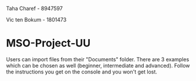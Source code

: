 Taha Charef - 8947597

Vic ten Bokum - 1801473

# MSO-Project-UU

Users can import files from their "Documents" folder. There are 3 examples
which can be chosen as well (beginner, intermediate and advanced). Follow the
instructions you get on the console and you won't get lost.
